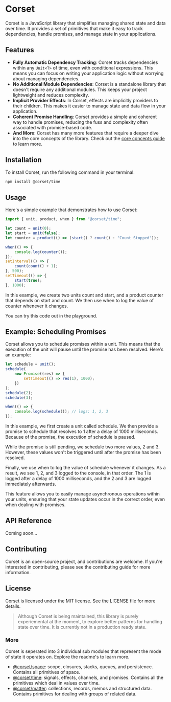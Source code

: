 # Corset

Corset is a JavaScript library that simplifies managing shared state and data over time. It provides a set of primitives that make it easy to track dependencies, handle promises, and manage state in your applications.

## Features

-   **Fully Automatic Dependency Tracking**: Corset tracks dependencies within any `Unit<T>` of time, even with conditional expressions. This means you can focus on writing your application logic without worrying about managing dependencies.
-   **No Additional Module Dependencies**: Corset is a standalone library that doesn't require any additional modules. This keeps your project lightweight and reduces complexity.
-   **Implicit Provider Effects**: In Corset, effects are implicitly providers to their children. This makes it easier to manage state and data flow in your application.
-   **Coherent Promise Handling**: Corset provides a simple and coherent way to handle promises, reducing the fuss and complexity often associated with promise-based code.
-   **And More**: Corset has many more features that require a deeper dive into the core concepts of the library. Check out the [core concepts guide](#noop) to learn more.

## Installation

To install Corset, run the following command in your terminal:

```bash
npm install @corset/time
```

## Usage

Here's a simple example that demonstrates how to use Corset:

```typescript
import { unit, product, when } from "@corset/time";

let count = unit(0);
let start = unit(false);
let counter = product(() => (start() ? count() : "Count Stopped"));

when(() => {
    console.log(counter());
});
setInterval(() => {
    count(count() + 1);
}, 500);
setTimeout(() => {
    start(true);
}, 1000);
```

In this example, we create two units count and start, and a product counter that depends on start and count. We then use when to log the value of counter whenever it changes.

You can try this code out in the playground.

## Example: Scheduling Promises

Corset allows you to schedule promises within a unit. This means that the execution of the unit will pause until the promise has been resolved. Here's an example:

```typescript
let schedule = unit();
schedule(
    new Promise((res) => {
        setTimeout(() => res(1), 1000);
    })
);
schedule(2);
schedule(3);

when(() => {
    console.log(schedule()); // logs: 1, 2, 3
});
```

In this example, we first create a unit called schedule. We then provide a promise to schedule that resolves to 1 after a delay of 1000 milliseconds. Because of the promise, the execution of schedule is paused.

While the promise is still pending, we schedule two more values, 2 and 3. However, these values won't be triggered until after the promise has been resolved.

Finally, we use when to log the value of schedule whenever it changes. As a result, we see 1, 2, and 3 logged to the console, in that order. The 1 is logged after a delay of 1000 milliseconds, and the 2 and 3 are logged immediately afterwards.

This feature allows you to easily manage asynchronous operations within your units, ensuring that your state updates occur in the correct order, even when dealing with promises.

## API Reference

Coming soon...

## Contributing

Corset is an open-source project, and contributions are welcome. If you're interested in contributing, please see the contributing guide for more information.

## License

Corset is licensed under the MIT license. See the LICENSE file for more details.

> Although Corset is being maintained, this library is purely experiemental at the moment, to explore better patterns for handling state over time. It is currently not in a production ready state.

### More

Corset is seperated into 3 individual sub modules that represent the mode of state it operates on. Explore the readme's to learn more.

-   [@corset/space](./package/space/readme.md): scope, closures, stacks, queues, and persistence. Contains all primitives of space.
-   [@corset/time](./package/time/readme.md): signals, effects, channels, and promises. Contains all the primitives which deal in values over time.
-   [@corset/matter](./package/space/readme.md): collections, records, memos and structured data. Contains primitives for dealing with groups of related data.
